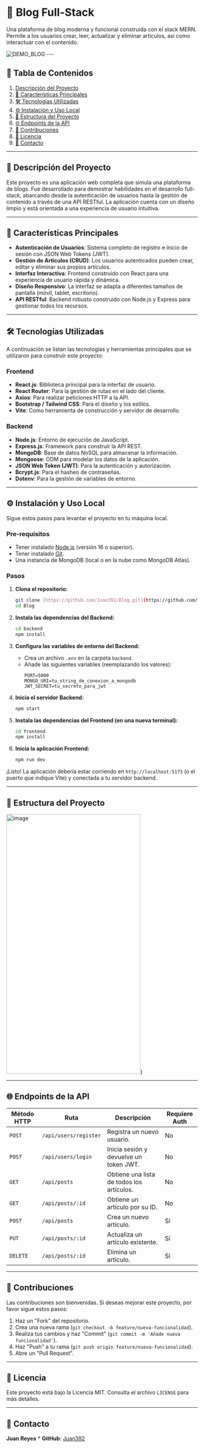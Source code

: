 # 📝 Blog Full-Stack

Una plataforma de blog moderna y funcional construida con el stack MERN. Permite a los usuarios crear, leer, actualizar y eliminar artículos, así como interactuar con el contenido.

![DEMO_BLOG](https://i.imgur.com/8IVgCT9.png) ---

## 📜 Tabla de Contenidos

1.  [Descripción del Proyecto](#-descripción-del-proyecto)
2.  [🚀 Características Principales](#-características-principales)
3.  [🛠️ Tecnologías Utilizadas](#️-tecnologías-utilizadas)
4.  [⚙️ Instalación y Uso Local](#️-instalación-y-uso-local)
5.  [📂 Estructura del Proyecto](#-estructura-del-proyecto)
6.  [🌐 Endpoints de la API](#-endpoints-de-la-api)
7.  [🤝 Contribuciones](#-contribuciones)
8.  [📄 Licencia](#-licencia)
9.  [📧 Contacto](#-contacto)

---

## 📖 Descripción del Proyecto

Este proyecto es una aplicación web completa que simula una plataforma de blogs. Fue desarrollado para demostrar habilidades en el desarrollo full-stack, abarcando desde la autenticación de usuarios hasta la gestión de contenido a través de una API RESTful. La aplicación cuenta con un diseño limpio y está orientada a una experiencia de usuario intuitiva.

---

## 🚀 Características Principales

* **Autenticación de Usuarios**: Sistema completo de registro e inicio de sesión con JSON Web Tokens (JWT).
* **Gestión de Artículos (CRUD)**: Los usuarios autenticados pueden crear, editar y eliminar sus propios artículos.
* **Interfaz Interactiva**: Frontend construido con React para una experiencia de usuario rápida y dinámica.
* **Diseño Responsivo**: La interfaz se adapta a diferentes tamaños de pantalla (móvil, tablet, escritorio).
* **API RESTful**: Backend robusto construido con Node.js y Express para gestionar todos los recursos.

---

## 🛠️ Tecnologías Utilizadas

A continuación se listan las tecnologías y herramientas principales que se utilizaron para construir este proyecto:

### **Frontend**
* **React.js**: Biblioteca principal para la interfaz de usuario.
* **React Router**: Para la gestión de rutas en el lado del cliente.
* **Axios**: Para realizar peticiones HTTP a la API.
* **Bootstrap / Tailwind CSS**: Para el diseño y los estilos.
* **Vite**: Como herramienta de construcción y servidor de desarrollo.

### **Backend**
* **Node.js**: Entorno de ejecución de JavaScript.
* **Express.js**: Framework para construir la API REST.
* **MongoDB**: Base de datos NoSQL para almacenar la información.
* **Mongoose**: ODM para modelar los datos de la aplicación.
* **JSON Web Token (JWT)**: Para la autenticación y autorización.
* **Bcrypt.js**: Para el hasheo de contraseñas.
* **Dotenv**: Para la gestión de variables de entorno.

---

## ⚙️ Instalación y Uso Local

Sigue estos pasos para levantar el proyecto en tu máquina local.

### **Pre-requisitos**
* Tener instalado [Node.js](https://nodejs.org/) (versión 16 o superior).
* Tener instalado [Git](https://git-scm.com/).
* Una instancia de MongoDB (local o en la nube como MongoDB Atlas).

### **Pasos**

1.  **Clona el repositorio:**
    ```bash
    git clone [https://github.com/Juan392/Blog.git](https://github.com/Juan392/Blog.git)
    cd Blog
    ```

2.  **Instala las dependencias del Backend:**
    ```bash
    cd backend
    npm install
    ```

3.  **Configura las variables de entorno del Backend:**
    * Crea un archivo `.env` en la carpeta `backend`.
    * Añade las siguientes variables (reemplazando los valores):
        ```
        PORT=5000
        MONGO_URI=tu_string_de_conexion_a_mongodb
        JWT_SECRET=tu_secreto_para_jwt
        ```

4.  **Inicia el servidor Backend:**
    ```bash
    npm start
    ```

5.  **Instala las dependencias del Frontend (en una nueva terminal):**
    ```bash
    cd frontend
    npm install
    ```

6.  **Inicia la aplicación Frontend:**
    ```bash
    npm run dev
    ```

¡Listo! La aplicación debería estar corriendo en `http://localhost:5173` (o el puerto que indique Vite) y conectada a tu servidor backend.

---

## 📂 Estructura del Proyecto

<img width="353" height="682" alt="image" src="https://github.com/user-attachments/assets/358b1a8d-56f0-4a3d-8d05-ddc013e8e9be" />}


---

## 🌐 Endpoints de la API

| Método HTTP | Ruta                  | Descripción                                   | Requiere Auth |
|-------------|-----------------------|-----------------------------------------------|---------------|
| `POST`      | `/api/users/register` | Registra un nuevo usuario.                    | No            |
| `POST`      | `/api/users/login`    | Inicia sesión y devuelve un token JWT.        | No            |
| `GET`       | `/api/posts`          | Obtiene una lista de todos los artículos.     | No            |
| `GET`       | `/api/posts/:id`      | Obtiene un artículo por su ID.                | No            |
| `POST`      | `/api/posts`          | Crea un nuevo artículo.                       | Sí            |
| `PUT`       | `/api/posts/:id`      | Actualiza un artículo existente.              | Sí            |
| `DELETE`    | `/api/posts/:id`      | Elimina un artículo.                          | Sí            |


---

## 🤝 Contribuciones

Las contribuciones son bienvenidas. Si deseas mejorar este proyecto, por favor sigue estos pasos:

1.  Haz un "Fork" del repositorio.
2.  Crea una nueva rama (`git checkout -b feature/nueva-funcionalidad`).
3.  Realiza tus cambios y haz "Commit" (`git commit -m 'Añade nueva funcionalidad'`).
4.  Haz "Push" a tu rama (`git push origin feature/nueva-funcionalidad`).
5.  Abre un "Pull Request".

---

## 📄 Licencia

Este proyecto está bajo la Licencia MIT. Consulta el archivo `LICENSE` para más detalles.

---

## 📧 Contacto

**Juan Reyes** * **GitHub**: [Juan392](https://github.com/Juan392)
